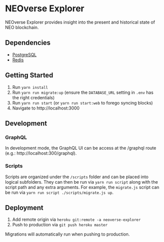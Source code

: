 # NEOverse Explorer

NEOverse Explorer provides insight into the present and historical state of NEO blockchain.

## Dependencies

* [PostgreSQL](https://www.postgresql.org/)
* [Redis](https://redis.io/)

## Getting Started

1. Run `yarn install`
2. Run `yarn run migrate:up` (ensure the `DATABASE_URL` setting in `.env` has the right credentials)
3. Run `yarn run start` (or `yarn run start:web` to forego syncing blocks)
4. Navigate to http://localhost:3000

## Development

### GraphQL

In development mode, the GraphQL UI can be access at the /graphql route
(e.g.: http://localhost:300/graphql).

### Scripts

Scripts are organized under the `/scripts` folder and can be placed into logical subfolders.  They
can then be run via `yarn run script` along with the script path and any extra arguments.  For
example, the `migrate.js` script can be run via `yarn run script ./scripts/migrate.js up`.

## Deployment

1. Add remote origin via `heroku git:remote -a neoverse-explorer`
2. Push to production via `git push heroku master`

Migrations will automatically run when pushing to production.
